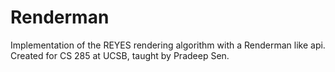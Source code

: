 # Renderman
Implementation of the REYES rendering algorithm with a Renderman like api. Created for CS 285 at UCSB, taught by Pradeep Sen.
